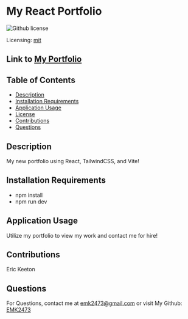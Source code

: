 # My React Portfolio
![Github license](https://img.shields.io/badge/mit-blue.svg)
 
 Licensing: [mit](https://choosealicense.com/licenses/mit/)

## Link to [My Portfolio](https://magnificent-pithivier-fd5a98.netlify.app/)

## Table of Contents
- [Description](#description)
- [Installation Requirements](#installation-requirements)
- [Application Usage](#application-usage)
- [License](#licensing-information)
- [Contributions](#contributions)
- [Questions](#questions)
## Description
My new portfolio using React, TailwindCSS, and Vite!

## Installation Requirements
- npm install  
- npm run dev

## Application Usage
Utilize my portfolio to view my work and contact me for hire!

## Contributions
Eric Keeton

## Questions
For Questions, contact me at emk2473@gmail.com or visit My Github: [EMK2473](https://github.com/EMK2473)

